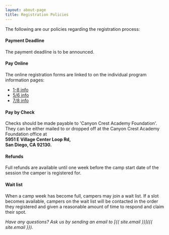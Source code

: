 ```yaml
---
layout: about-page
title: Registration Policies
---
```

The following are our policies regarding the registration process:

#### Payment Deadline
The payment deadline is to be announced.

#### Pay Online
The online registration forms are linked to on the individual program information pages:
+ [1-8 info](/elementary/)
+ [5/6 info](/lower/)
+ [7/8 info](/upper/)

#### Pay by Check
Checks should be made payable to 'Canyon Crest Academy Foundation'.
They can be either mailed to or dropped off at the Canyon Crest Academy Foundation
office at  
**5951 E Village Center Loop Rd,  
San Diego, CA 92130.**

#### Refunds
Full refunds are available until one week before the camp start date of the
session the camper is registered for.

#### Wait list
When a camp week has become full, campers may join a wait list. If a slot
becomes available, campers on the wait list will be contacted in the order they
registered and given a reasonable amount of time to respond and claim their spot.

*Have any questions? Ask us by sending an email to [{{ site.email }}]({{ site.email }}).*
